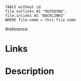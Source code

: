 ```dataview 
TABLE without id
file.outlinks AS "OUTGOING",
file.inlinks AS "BACKLINKS"
WHERE file.name = this.file.name
```
#reference
# Links



# Description